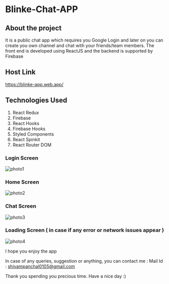 # Blinke-Chat-APP

## About the project 
It is a public chat app which requires you Google Login and later on you can create you own channel and chat with your friends/team members. 
The front end is developed using ReactJS and the backend is supported by Firebase

## Host Link 
https://blinke-app.web.app/

## Technologies Used 
1. React Redux
2. Firebase
3. React Hooks
4. Firebase Hooks
5. Styled Components
6. React Spinkit
7. React Router DOM

### Login Screen
![photo1](https://user-images.githubusercontent.com/70219870/126079209-4e54ead8-380f-41a5-bd64-c291b41d4c0a.png)

### Home Screen
![photo2](https://user-images.githubusercontent.com/70219870/126079214-025de533-f053-4f87-b399-4ca5a4c5b2b8.png)

### Chat Screen
![photo3](https://user-images.githubusercontent.com/70219870/126079215-14471998-8174-4d05-96fb-7358f014d81a.png)

### Loading Screen ( in case if any error or network issues appear )
![photo4](https://user-images.githubusercontent.com/70219870/126079231-e085eeb2-11c8-4fe2-b350-d370bbed9e2f.png)

I hope you enjoy the app

In case of any queries, suggestion or anything, you can contact me : Mail Id : shivampanchal0105@gmail.com

Thank you spending you precious time. Have a nice day :)
